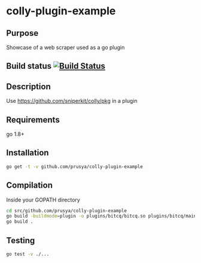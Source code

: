# colly-plugin-example

## Purpose

Showcase of a web scraper used as a go plugin

## Build status [![Build Status](https://travis-ci.org/prusya/colly-plugin-example.svg?branch=master)](https://travis-ci.org/prusya/colly-plugin-example)

## Description

Use https://github.com/sniperkit/colly/pkg in a plugin

## Requirements

go 1.8+

## Installation

```bash
go get -t -v github.com/prusya/colly-plugin-example
```

## Compilation

Inside your GOPATH directory

```bash
cd src/github.com/prusya/colly-plugin-example
go build -buildmode=plugin -o plugins/bitcq/bitcq.so plugins/bitcq/main.go
go build .
```

## Testing

```bash
go test -v ./...
```
